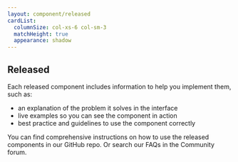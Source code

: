 ```yaml
---
layout: component/released
cardList:
  columnSize: col-xs-6 col-sm-3
  matchHeight: true
  appearance: shadow	 
---
```


## Released

Each released component includes information to help you implement them, such as:

- an explanation of the problem it solves in the interface
- live examples so you can see the component in action
- best practice and guidelines to use the component correctly

You can find comprehensive instructions on how to use the released components in our GitHub repo. Or search our FAQs in the Community forum.
